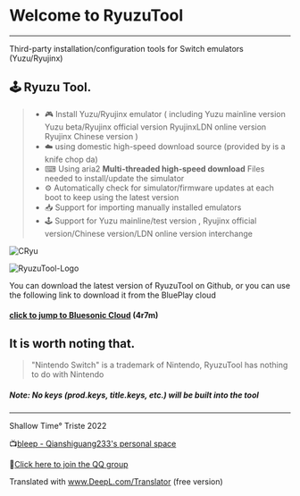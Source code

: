 # Welcome to RyuzuTool

------

Third-party installation/configuration tools for Switch emulators (Yuzu/Ryujinx)

## 🕹️ Ryuzu Tool.

> * 🎮 Install Yuzu/Ryujinx emulator ( including Yuzu mainline version Yuzu beta/Ryujinx official version RyujinxLDN online version Ryujinx Chinese version )
> * ☁️ using domestic high-speed download source (provided by is a knife chop da)
> * ⌨ Using aria2 **Multi-threaded high-speed download** Files needed to install/update the simulator
> * ⚙️ Automatically check for simulator/firmware updates at each boot to keep using the latest version 
> * 📥 Support for importing manually installed emulators
> * 🕹️ Support for Yuzu mainline/test version , Ryujinx official version/Chinese version/LDN online version interchange

![CRyu](https://s3.bmp.ovh/imgs/2022/02/e579db97d4876a2f.png)

![RyuzuTool-Logo](https://s3.bmp.ovh/imgs/2022/02/1f7e3805734ccd41.png)

You can download the latest version of RyuzuTool on Github, or you can use the following link to download it from the BluePlay cloud

#### [click to jump to Bluesonic Cloud](https://qiantime.lanzouw.com/b020eimda) (4r7m)

## It is worth noting that.
> "Nintendo Switch" is a trademark of Nintendo, RyuzuTool has nothing to do with Nintendo

##### Note: No keys (prod.keys, title.keys, etc.) will be built into the tool
------

Shallow Time° Triste 2022

📺[bleep - Qianshiguang233's personal space](https://space.bilibili.com/1650726013)

🐧[Click here to join the QQ group](https://qm.qq.com/cgi-bin/qm/qr?k=CYpbVCqv2xdQaRck4IMIuzsZHPYEtN5-&jump_from=webapi)


Translated with www.DeepL.com/Translator (free version)
